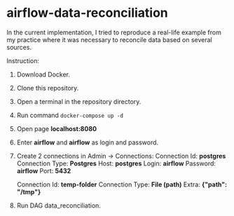 # airflow-data-reconciliation
In the current implementation, I tried to reproduce a real-life example from my practice where it was necessary to reconcile data based on several sources.

Instruction:
1. Download Docker.
2. Clone this repository.
3. Open a terminal in the repository directory.
4. Run command `docker-compose up -d`
5. Open page **localhost:8080**
6. Enter **airflow** and **airflow** as login and password.
7. Create 2 connections in Admin -> Connections:
   Connection Id: **postgres**
   Connection Type: **Postgres**
   Host: **postgres**
   Login: **airflow**
   Password: **airflow**
   Port: **5432**

   Connection Id: **temp-folder**
   Connection Type: **File (path)**
   Extra: **{"path": "/tmp"}**
8. Run DAG data_reconciliation.
